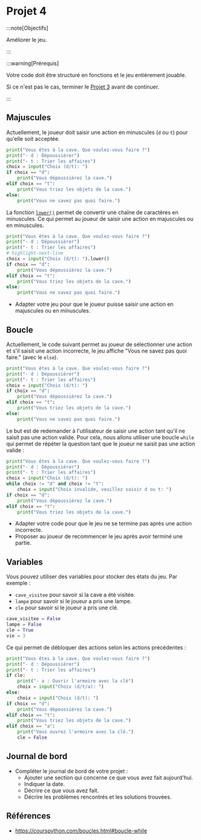# Projet 4

:::note[Objectifs]

Améliorer le jeu.

:::

:::warning[Prérequis]

Votre code doit être structuré en fonctions et le jeu entièrement jouable.

Si ce n'est pas le cas, terminer le [Projet 3](./projet-3) avant de continuer.

:::

## Majuscules

Actuellement, le joueur doit saisir une action en minuscules (`d` ou `t`) pour qu'elle soit acceptée.

```python showLineNumbers
print("Vous êtes à la cave. Que voulez-vous faire ?")
print("- d : Dépoussiérer")
print("- t : Trier les affaires")
choix = input("Choix (d/t): ")
if choix == "d":
    print("Vous dépoussiérez la cave.")
elif choix == "t":
    print("Vous triez les objets de la cave.")
else:
    print("Vous ne savez pas quoi faire.")
```

La fonction [`lower()`](https://www.w3schools.com/python/ref_string_lower.asp) permet de convertir une chaîne de caractères en minuscules.
Ce qui permet au joueur de saisir une action en majuscules ou en minuscules.

```python showLineNumbers
print("Vous êtes à la cave. Que voulez-vous faire ?")
print("- d : Dépoussiérer")
print("- t : Trier les affaires")
# highlight-next-line
choix = input("Choix (d/t): ").lower()
if choix == "d":
    print("Vous dépoussiérez la cave.")
elif choix == "t":
    print("Vous triez les objets de la cave.")
else:
    print("Vous ne savez pas quoi faire.")
```

- Adapter votre jeu pour que le joueur puisse saisir une action en majuscules ou en minuscules.

## Boucle

Actuellement, le code suivant permet au joueur de sélectionner une action et s'il saisit une action incorrecte, le jeu affiche "Vous ne savez pas quoi faire." (avec le `else`).

```python showLineNumbers
print("Vous êtes à la cave. Que voulez-vous faire ?")
print("- d : Dépoussiérer")
print("- t : Trier les affaires")
choix = input("Choix (d/t): ")
if choix == "d":
    print("Vous dépoussiérez la cave.")
elif choix == "t":
    print("Vous triez les objets de la cave.")
else:
    print("Vous ne savez pas quoi faire.")
```

Le but est de redemander à l'utilisateur de saisir une action tant qu'il ne saisit pas une action valide.
Pour cela, nous allons utiliser une boucle `while` qui permet de répéter la question tant que le joueur ne saisit pas une action valide :

```python showLineNumbers
print("Vous êtes à la cave. Que voulez-vous faire ?")
print("- d : Dépoussiérer")
print("- t : Trier les affaires")
choix = input("Choix (d/t): ")
while choix != "d" and choix != "t":
    choix = input("Choix invalide, veuillez saisir d ou t: ")
if choix == "d":
    print("Vous dépoussiérez la cave.")
elif choix == "t":
    print("Vous triez les objets de la cave.")
```

- Adapter votre code pour que le jeu ne se termine pas après une action incorrecte.
- Proposer au joueur de recommencer le jeu après avoir terminé une partie.

## Variables

Vous pouvez utiliser des variables pour stocker des états du jeu. Par exemple :

- `cave_visitee` pour savoir si la cave a été visitée.
- `lampe` pour savoir si le joueur a pris une lampe.
- `cle` pour savoir si le joueur a pris une clé.

```python showLineNumbers
cave_visitee = False
lampe = False
cle = True
vie = 3
```

Ce qui permet de débloquer des actions selon les actions précédentes :

```python showLineNumbers
print("Vous êtes à la cave. Que voulez-vous faire ?")
print("- d : Dépoussiérer")
print("- t : Trier les affaires")
if cle:
    print("- a : Ouvrir l'armoire avec la clé")
    choix = input("Choix (d/t/a): ")
else:
    choix = input("Choix (d/t): ")
if choix == "d":
    print("Vous dépoussiérez la cave.")
elif choix == "t":
    print("Vous triez les objets de la cave.")
elif choix == "a":
    print("Vous ouvrez l'armoire avec la clé.")
    cle = False
```

## Journal de bord

- Compléter le journal de bord de votre projet :
  - Ajouter une section qui concerne ce que vous avez fait aujourd'hui.
  - Indiquer la date.
  - Décrire ce que vous avez fait.
  - Décrire les problèmes rencontrés et les solutions trouvées.

## Références

- https://courspython.com/boucles.html#boucle-while

